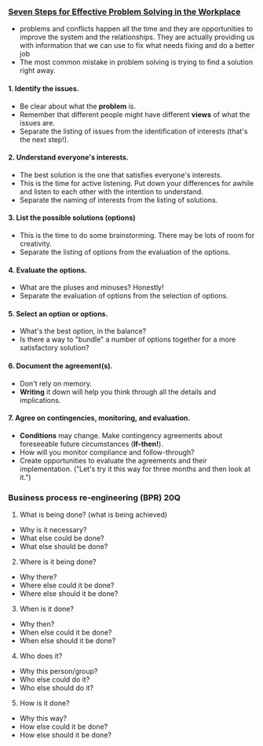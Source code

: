 ### [Seven Steps for Effective Problem Solving in the Workplace](https://www.mediate.com/articles/thicks.cfm)

- problems and conflicts happen all the time and they are opportunities to improve the system and the relationships. They are actually providing us with information that we can use to fix what needs fixing and do a better job
- The most common mistake in problem solving is trying to find a solution right away. 
#### 1. Identify the issues.

  - Be clear about what the **problem** is.
  - Remember that different people might have different **views** of what the issues are.
  - Separate the listing of issues from the identification of interests (that's the next step!).
#### 2. Understand everyone's interests.
  - The best solution is the one that satisfies everyone's interests.
  - This is the time for active listening. Put down your differences for awhile and listen to each other with the intention to understand.
  - Separate the naming of interests from the listing of solutions.
#### 3. List the possible solutions (options)

  - This is the time to do some brainstorming. There may be lots of room for creativity.
  - Separate the listing of options from the evaluation of the options.
#### 4. Evaluate the options.

  - What are the pluses and minuses? Honestly!
  - Separate the evaluation of options from the selection of options.
#### 5. Select an option or options.

  - What's the best option, in the balance?
  - Is there a way to "bundle" a number of options together for a more satisfactory solution?
#### 6. Document the agreement(s).

  - Don't rely on memory.
  - **Writing** it down will help you think through all the details and implications.
#### 7. Agree on contingencies, monitoring, and evaluation.

  - **Conditions** may change. Make contingency agreements about foreseeable future circumstances (**If-then!**).
  - How will you monitor compliance and follow-through?
  - Create opportunities to evaluate the agreements and their implementation. ("Let's try it this way for three months and then look at it.")

### Business process re-engineering (BPR) 20Q
1. What is being done? (what is being achieved)
- Why is it necessary?
- What else could be done?
- What else should be done?
2. Where is it being done?
- Why there?
- Where else could it be done?
- Where else should it be done?
3. When is it done?
- Why then?
- When else could it be done?
- When else should it be done?
4. Who does it?
- Why this person/group?
- Who else could do it?
- Who else should do it?
5. How is it done?
- Why this way?
- How else could it be done?
- How else should it be done? 





